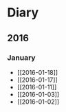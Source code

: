 # Diary

## 2016

### January
  * [[2016-01-18]]
  * [[2016-01-17]]
  * [[2016-01-11]]
  * [[2016-01-03]]
  * [[2016-01-02]]


